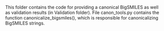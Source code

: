 This folder contains the code for providing a canonical BigSMILES as well as validation results (in Validation folder). File canon_tools.py contains the function canonicalize_bigsmiles(), which is responsible for canonicalizing BigSMILES strings.
